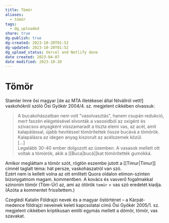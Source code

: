 ```yaml
---
title: Tömör
aliases:
  - tömör
tags:
  - dg_uploaded
share: true
dg-publish: true
dg-created: 2023-10-20T01:52
dg-updated: 2023-10-20T01:52
dg_upload_status: Vercel and Netlify done
date created: 2023-04-07
date modified: 2023-10-20
---
```


# Tömör

Stamler Imre ősi magyar \[de az MTA illetékesei által félvállról vett!\] vaskohókról szóló Ősi Gyökér 2004/4. sz. megjelent cikkében olvassuk:  
> A bucakohászatban nem volt "vasolvasztás", hanem csupán redukció, mert faszén elégetésével elvonták a vasoxidból az oxigént és szivacsos anyagként visszamaradt a tiszta elemi vas, az acél, amit kalapálással, újabb hevítéssel tömörítettek össze bucává a tömörök. Kalapálásra az idegen anyag kiszorult az acélszemek közül.  
> \[...\]  
> Legalább 30-40 ember dolgozott az üzemben. A vasasok mellett ott voltak a tömörök, akik a [[Buca\|bucá]]kat tömörítették gumókká.  

Amikor megláttam a tömör szót, rögtön eszembe jutott a [[Timur\|Timur]] címnél taglalt téma: hát persze, vaskohászatról van szó.  
Ezért nem is kellett volna az ott említett Quora oldalon etimon-szinten bizonygatnom magam. kommentben. A kovács és vasverő fogalmakkal szinonim tömör (Töm-Úr) az, ami az ótörök `temür` = vas szó eredetét kiadja. (Azóta a kommentet frissítettem.)  

Czeglédi Katalin Földrajzi nevek és a magyar őstörténet – a Kárpát-medence földrajzi neveinek keleti kapcsolatai című Ősi Gyökér 2005/1. sz. megjelent cikkében kriptikusan említi egymás mellett a dömör, tömör, vas szavakat.   
